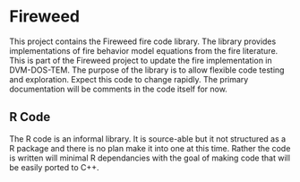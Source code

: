 # Fireweed
This project contains the Fireweed fire code library.  The library provides implementations of fire behavior model equations from the fire literature.  This is part of the Fireweed project to update the fire implementation in DVM-DOS-TEM.  The purpose of the library is to allow flexible code testing and exploration.  Expect this code to change rapidly.  The primary documentation will be comments in the code itself for now.

## R Code
The R code is an informal library.  It is source-able but it not structured as a R package and there is no plan make it into one at this time.  Rather the code is written will minimal R dependancies with the goal of making code that will be easily ported to C++.

